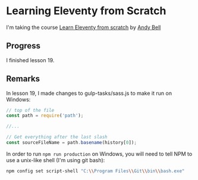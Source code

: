 # Learning Eleventy from Scratch

I'm taking the course [Learn Eleventy from scratch](https://piccalil.li/course/learn-eleventy-from-scratch) by [Andy Bell](@hankchizljaw)

## Progress

I finished lesson 19.

## Remarks

In lesson 19, I made changes to gulp-tasks/sass.js to make it run on Windows:

```js
// top of the file
const path = require('path');

//...

// Get everything after the last slash
const sourceFileName = path.basename(history[0]);
```

In order to run `npm run production` on Windows, you will need to tell NPM to use a unix-like shell (I'm using git bash):

```sh
npm config set script-shell "C:\\Program Files\\Git\\bin\\bash.exe"
```
